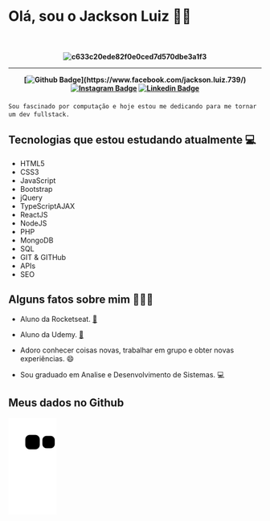 <h3 align="center">  <br>

# Olá, sou o Jackson Luiz 👨‍💻
<br>

</h3>
<h4 align="center">
 
![c633c20ede82f0e0ced7d570dbe3a1f3](https://user-images.githubusercontent.com/70382532/138322189-2db8df52-9dcb-40a0-88a8-c365466bd33d.gif)

<hr>

[![Github Badge](https://img.shields.io/badge/-Facebook-blue?style=for-the-badge&logo=Facebook&logoColor=white&link=[https://github.com/arthurspk](https://github.com/JacksonLuiz99))](https://www.facebook.com/jackson.luiz.739/)
[![Instagram Badge](https://img.shields.io/badge/-instagram-red?style=for-the-badge&logo=instagram&logoColor=white&link=https://github.com/JacksonLuiz99)](https://www.instagram.com/jackson.luiz99/)
[![Linkedin Badge](https://img.shields.io/badge/-Linkedin-blue?style=for-the-badge&logo=Linkedin&logoColor=white&link=https://github.com/JacksonLuiz99)](https://www.linkedin.com/in/jackson-luiz-69a909238//)

</h4>


```
Sou fascinado por computação e hoje estou me dedicando para me tornar um dev fullstack.
```
## Tecnologias que estou estudando atualmente 💻

  - HTML5
  - CSS3
  - JavaScript
  - Bootstrap
  - jQuery
  - TypeScriptAJAX
  - ReactJS
  - NodeJS
  - PHP
  - MongoDB
  - SQL
  - GIT & GITHub
  - APIs
  - SEO
 

## Alguns fatos sobre mim 👨🏻‍💻

- Aluno da Rocketseat. [:link:]([https://linktr.ee/guiadevbrasil](https://app.rocketseat.com.br/dashboard))
- Aluno da Udemy. [:link:](https://www.udemy.com/)

- Adoro conhecer coisas novas, trabalhar em grupo e obter novas experiências. 😄

- Sou graduado em Analise e Desenvolvimento de Sistemas. 💻

## Meus dados no Github

<!-- <span style="height ">
![Anurag's GitHub stats](https://github-readme-stats.vercel.app/api?username=JacksonLuiz99_icons=true&theme=tokyonight)
</span> -->

![Snake animation](https://github.com/rafaballerini/rafaballerini/blob/output/github-contribution-grid-snake.svg)

